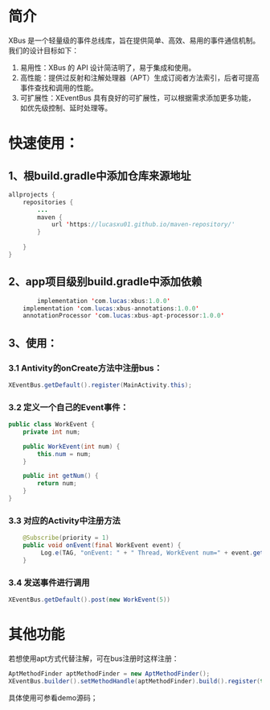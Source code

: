 # 简介

XBus 是一个轻量级的事件总线库，旨在提供简单、高效、易用的事件通信机制。我们的设计目标如下：

1. 易用性：XBus 的 API 设计简洁明了，易于集成和使用。
2. 高性能：提供过反射和注解处理器（APT）生成订阅者方法索引，后者可提高事件查找和调用的性能。
3. 可扩展性：XEventBus 具有良好的可扩展性，可以根据需求添加更多功能，如优先级控制、延时处理等。

# 快速使用：

## 1、根build.gradle中添加仓库来源地址

```java
allprojects {
    repositories {
        ...
        maven {
            url 'https://lucasxu01.github.io/maven-repository/'
        }
        
    }
}
```

## 2、app项目级别build.gradle中添加依赖

```java
		implementation 'com.lucas:xbus:1.0.0'
    implementation 'com.lucas:xbus-annotations:1.0.0'
    annotationProcessor 'com.lucas:xbus-apt-processor:1.0.0'
```

## 3、使用：

### 3.1 Antivity的onCreate方法中注册bus：

```java
XEventBus.getDefault().register(MainActivity.this);
```

### 3.2 定义一个自己的Event事件：

```java
public class WorkEvent {
    private int num;

    public WorkEvent(int num) {
        this.num = num;
    }

    public int getNum() {
        return num;
    }
}
```

### 3.3 对应的Activity中注册方法

```java
    @Subscribe(priority = 1)
    public void onEvent(final WorkEvent event) {
         Log.e(TAG, "onEvent: " + " Thread, WorkEvent num=" + event.getNum());
    }
```

### 3.4 发送事件进行调用

```java
XEventBus.getDefault().post(new WorkEvent(5))
```

# 其他功能

若想使用apt方式代替注解，可在bus注册时这样注册：

```java
AptMethodFinder aptMethodFinder = new AptMethodFinder();
XEventBus.builder().setMethodHandle(aptMethodFinder).build().register(this);
```

具体使用可参看demo源码；